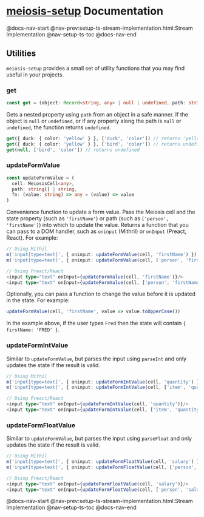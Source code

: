 # [meiosis-setup](https://meiosis.js.org/setup) Documentation

@docs-nav-start
@nav-prev:setup-ts-stream-implementation.html:Stream Implementation
@nav-setup-ts-toc
@docs-nav-end

## Utilities

`meiosis-setup` provides a small set of utility functions that you may find useful in your projects.

### get

```ts
const get = (object: Record<string, any> | null | undefined, path: string[]): any
```

Gets a nested property using `path` from an object in a safe manner. If the object is `null` or
`undefined`, or if any property along the path is `null` or `undefined`, the function returns
`undefined`.

```ts
get({ duck: { color: 'yellow' } }, ['duck', 'color']) // returns 'yellow'
get({ duck: { color: 'yellow' } }, ['bird', 'color']) // returns undefined
get(null, ['bird', 'color']) // returns undefined
```

### updateFormValue

```ts
const updateFormValue = (
  cell: MeiosisCell<any>,
  path: string[] | string,
  fn: (value: string) => any = (value) => value
)
```

Convenience function to update a form value. Pass the Meiosis cell and the state property (such as
`'firstName'`) or path (such as `['person', 'firstName']`) into which to update the value. Returns a
function that you can pass to a DOM handler, such as `oninput` (Mithril) or `onInput` (Preact,
React). For example:

```ts
// Using Mithil
m('input[type=text]', { oninput: updateFormValue(cell, 'firstName') })
m('input[type=text]', { oninput: updateFormValue(cell, ['person', 'firstName']) })

// Using Preact/React
<input type="text" onInput={updateFormValue(cell, 'firstName')}/>
<input type="text" onInput={updateFormValue(cell, ['person', 'firstName'])}/>
```

Optionally, you can pass a function to change the value before it is updated in the state. For
example:

```js
updateFormValue(cell, 'firstName', value => value.toUpperCase())
```

In the example above, if the user types `Fred` then the state will contain `{ firstName: 'FRED' }`.

### updateFormIntValue

Similar to `updateFormValue`, but parses the input using `parseInt` and only updates the state if
the result is valid.

```ts
// Using Mithil
m('input[type=text]', { oninput: updateFormIntValue(cell, 'quantity') })
m('input[type=text]', { oninput: updateFormIntValue(cell, ['item', 'quantity']) })

// Using Preact/React
<input type="text" onInput={updateFormIntValue(cell, 'quantity')}/>
<input type="text" onInput={updateFormIntValue(cell, ['item', 'quantity'])}/>
```

### updateFormFloatValue

Similar to `updateFormValue`, but parses the input using `parseFloat` and only updates the state if
the result is valid.

```ts
// Using Mithil
m('input[type=text]', { oninput: updateFormFloatValue(cell, 'salary') })
m('input[type=text]', { oninput: updateFormFloatValue(cell, ['person', 'salary']) })

// Using Preact/React
<input type="text" onInput={updateFormFloatValue(cell, 'salary')}/>
<input type="text" onInput={updateFormFloatValue(cell, ['person', 'salary'])}/>
```

@docs-nav-start
@nav-prev:setup-ts-stream-implementation.html:Stream Implementation
@nav-setup-ts-toc
@docs-nav-end
